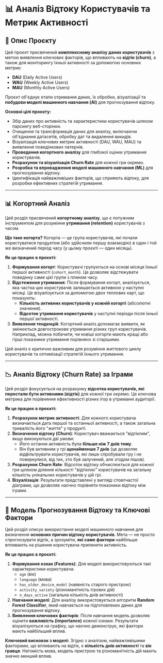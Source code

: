 # 📊 Аналіз Відтоку Користувачів та Метрик Активності

## 🎯 Опис Проєкту

Цей проєкт присвячений **комплексному аналізу даних користувачів** з метою виявлення ключових факторів, що впливають на **відтік (churn)**, а також для моніторингу їхньої активності за допомогою основних метрик:
* **DAU** (Daily Active Users)
* **WAU** (Weekly Active Users)
* **MAU** (Monthly Active Users)

Проєкт об'єднує етапи отримання даних, їх обробки, візуалізації та **побудови моделі машинного навчання (AI)** для прогнозування відтоку.

**Основні цілі проєкту:**

* Збір даних про активність та характеристики користувачів шляхом парсингу веб-сторінки.
* Очищення та трансформація даних для аналізу, включаючи об'єднання датасетів, обробку дат та видалення викидів.
* Візуалізація ключових метрик активності (DAU, WAU, MAU) та виявлення поведінкових патернів.
* **Проведення когортного аналізу** для глибокої оцінки утримання користувачів.
* **Розрахунок та візуалізація Churn Rate** для кожної гри окремо.
* **Розробка та впровадження моделі машинного навчання (ML)** для прогнозування відтоку.
* Ідентифікація найважливіших факторів, що сприяють відтоку, для розробки ефективних стратегій утримання.

---

## 📊 Когортний Аналіз

Цей розділ присвячений **когортному аналізу**, що є потужним інструментом для розуміння **утримання (retention)** користувачів з часом.

**Що таке когорта?** Когорта — це група користувачів, які почали користуватися продуктом (або здійснили першу взаємодію) в один і той же визначений період часу (у цьому проєкті — один місяць).

**Як це працює в проєкті:**
1.  **Формування когорт**: Користувачі групуються на основі місяця їхньої першої активності (`cohort_month`). Це дозволяє відстежувати поведінку саме цієї групи з плином часу.
2.  **Відстеження утримання**: Після формування когорт, аналізується, яка частка цих користувачів залишається активною у наступні місяці. Це візуалізується за допомогою двох теплових карт, що показують:
    * **Кількість активних користувачів у кожній когорті** (абсолютні значення).
    * **Відсоток утримання користувачів** у наступні періоди після їхньої першої активності.
3.  **Виявлення тенденцій**: Когортний аналіз допомагає виявити, як змінюється довгострокове утримання різних груп користувачів. Наприклад, можна побачити, чи новіші когорти мають кращі або гірші показники утримання порівняно зі старішими.

Цей аналіз є критично важливим для розуміння життєвого циклу користувачів та оптимізації стратегій їхнього утримання.

---

## 📉 Аналіз Відтоку (Churn Rate) за Іграми

Цей розділ фокусується на розрахунку **відсотка користувачів, які перестали бути активними (відтік)** для кожної гри окремо. Це ключова метрика для порівняння ефективності різних ігор в утриманні аудиторії.

**Як це працює в проєкті:**
1.  **Розрахунок метрик активності**: Для кожного користувача визначається дата першої та останньої активності, а також загальна тривалість його "життя" у продукті.
2.  **Визначення відтоку (Churn)**: Користувач вважається "відтіклим", якщо виконуються дві умови:
    * Його остання активність була **більше ніж 7 днів тому**.
    * Він був активним у грі **щонайменше 7 днів** (це дозволяє відфільтрувати користувачів, які лише спробували гру і не повернулися, від тих, хто був залучений, але згодом пішов).
3.  **Розрахунок Churn Rate**: Відсоток відтоку обчислюється для кожної гри шляхом ділення кількості "відтіклих" користувачів на загальну кількість унікальних користувачів у цій грі.
4.  **Візуалізація**: Результати представлені у вигляді стовпчастої діаграми, що дозволяє наочно порівняти показники відтоку між іграми.

---

## 🤖 Модель Прогнозування Відтоку та Ключові Фактори

Цей розділ описує використання моделі машинного навчання для визначення **основних причин відтоку користувачів**. Мета — не просто спрогнозувати відтік, а зрозуміти, **які саме фактори** найбільше впливають на рішення користувача припинити активність.

**Як це працює в проєкті:**
1.  **Формування ознак (Features)**: Для моделі використовуються такі характеристики користувача:
    * `age` (вік)
    * `language` (мова)
    * `has_older_device_model` (наявність старого пристрою)
    * `activity_variety` (різноманітність ігрових дій)
    * `n_days_active` (загальна кількість днів активності)
2.  **Навчання моделі**: Для аналізу використовується алгоритм **Random Forest Classifier**, який навчається на підготовлених даних для прогнозування відтоку.
3.  **Виявлення ключових факторів**: Після навчання модель дозволяє оцінити **важливість (importance)** кожної ознаки. Результати візуалізуються на графіку, що наочно демонструє, які фактори мають найбільший вплив.

**Ключовий висновок з моделі:**
Згідно з аналізом, найважливішими факторами, що впливають на відтік, є **кількість днів активності** та **вік гравця**. Натомість мова, модель пристрою та різноманітність дій мають значно менший вплив.
